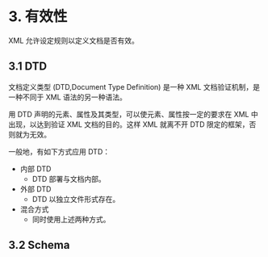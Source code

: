 # 3. 有效性

XML 允许设定规则以定义文档是否有效。

## 3.1 DTD

文档定义类型 (DTD,Document Type Definition) 是一种 XML 文档验证机制，是一种不同于 XML 语法的另一种语法。

用 DTD 声明的元素、属性及其类型，可以使元素、属性按一定的要求在 XML 中出现，以达到验证 XML 文档的目的。这样 XML 就离不开 DTD 限定的框架，否则就为无效。

一般地，有如下方式应用 DTD：

- 内部 DTD
  - DTD 部署与文档内部。
- 外部 DTD
  - DTD 以独立文件形式存在。
- 混合方式
  - 同时使用上述两种方式。



## 3.2 Schema
